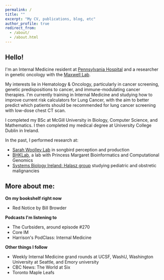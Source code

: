 ```yaml
---
permalink: /
title: ""
excerpt: "My CV, publications, blog, etc"
author_profile: true
redirect_from: 
  - /about/
  - /about.html
---
```


Hello!
------
I'm an Internal Medicine resident at [Pennsylvania Hospital](https://www.pennmedicine.org/for-health-care-professionals/fellowship-and-residency-programs/pennsylvania-hospital-programs/residency-programs/pennsylvania-hospital-department-of-internal-medicine) and a researcher in genetic oncology with the [Maxwell Lab](https://www.med.upenn.edu/kmaxwelllab/). 

My interests lie in Hematology & Oncology, particularly in cancer screening, genetic predispositions to cancer, and immune-modulating cancer therapies. I'm currently training in Internal Medicine and studying how to improve current risk calculators for Lung Cancer, with the aim to better predict which patients should be recommended for lung cancer screening with low-dose chest CT scan.

I completed my BSc at McGill University in Biology, Computer Science, and Mathematics. I then completed my medical degree at University College Dublin in Ireland. 

In the past, I performed research at:

- [Sarah Woolley Lab](https://sarahwoolleylab.wordpress.com/) in songbird perception and production
- [BHKLab](https://www.pmgenomics.ca/bhklab/), a lab with Princess Margaret Bioinformatics and Computational Genomics
- [Systems Biology Ireland: Halasz group](https://www.ucd.ie/sbi/team/groups/halaszgroup/) studying pediatric and obstretic malignancies

More about me:
------

**On my bookshelf right now**

- Red Notice by Bill Browder

**Podcasts I'm listening to**

- The Curbsiders, around episode #270
- Core IM
- Harrison's PodClass: Internal Medicine

**Other things I follow**

- Weekly Internal Medicine grand rounds at UCSF, WashU, Washington University at Seattle, and Emory university
- CBC News: The World at Six
- Toronto Maple Leafs
